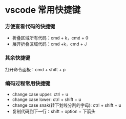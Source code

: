 # vscode 常用快捷键

### 方便查看代码的快捷键

- 折叠区域所有代码：cmd + k，cmd + 0
- 展开折叠区域代码：cmd +k，cmd + J

### 其余快捷键

打开命令面板：cmd + shift + p

### 编码过程常用快捷键

- change case upper: ctrl + u
- change case lower: ctrl + shift + u
- change case snak(转下划线分割的字母): ctrl + shift + u
- 复制代码到下一行：shift + option + 下箭头
